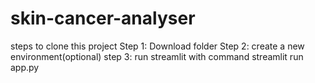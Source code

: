 # skin-cancer-analyser
steps to clone this project
Step 1: Download folder
Step 2: create a new environment(optional)
step 3: run streamlit with command streamlit run app.py
